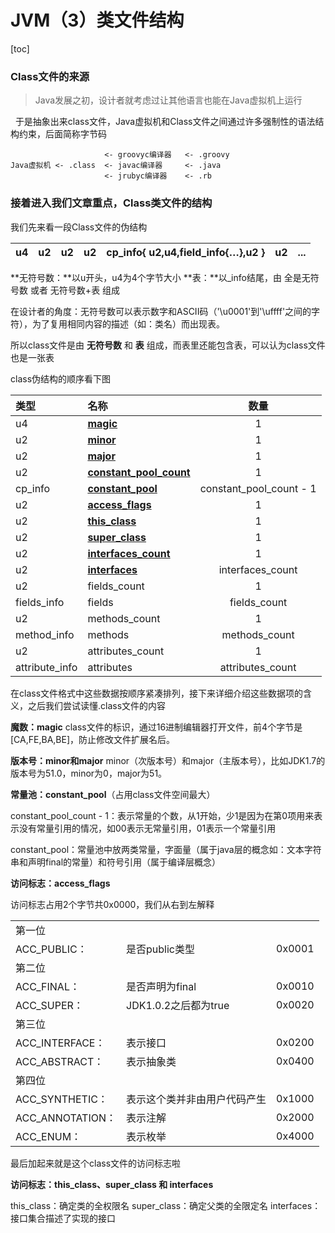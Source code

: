 # JVM（3）类文件结构
[toc]
### Class文件的来源

> Java发展之初，设计者就考虑过让其他语言也能在Java虚拟机上运行

&nbsp;
于是抽象出来class文件，Java虚拟机和Class文件之间通过许多强制性的语法结构约束，后面简称字节码

```
                     <- groovyc编译器   <- .groovy
Java虚拟机 <- .class  <- javac编译器     <- .java
                     <- jrubyc编译器    <- .rb
```
### 接着进入我们文章重点，Class类文件的结构

我们先来看一段Class文件的伪结构

| u4    | u2            | u2            | u2                  | cp_info{ u2,u4,field_info{…},u2 } | u2  | ... |
|:-----:|:-------------:|:-------------:|:-------------------:|:-------------------------------:|:---:|:----|

**无符号数：**以u开头，u4为4个字节大小
**表：**以_info结尾，由 全是无符号数 或者 无符号数+表 组成

在设计者的角度：无符号数可以表示数字和ASCII码（'\u0001'到'\uffff'之间的字符），为了复用相同内容的描述（如：类名）而出现表。

所以class文件是由 **无符号数** 和 **表** 组成，而表里还能包含表，可以认为class文件也是一张表

class伪结构的顺序看下图

| 类型             | 名称                  | 数量                      |
|:---------------|:--------------------|:-----------------------:|
| u4             | [**magic**](#magic)               | 1                       |
| u2             | [**minor**](#version)               | 1                       |
| u2             | [**major**](#version)               | 1                       |
| u2             | [**constant_pool_count**](#constant_pool) | 1                       |
| cp_info        | [**constant_pool**](#constant_pool)       | constant_pool_count - 1 |
| u2             | [**access_flags**](#access_flags)        | 1                       |
| u2             | [**this_class**](#this_class)          | 1                       |
| u2             | [**super_class**](#this_class)         | 1                       |
| u2             | [**interfaces_count**](#this_class)    | 1                       |
| u2             | [**interfaces**](#this_class)          | interfaces_count        |
| u2             | fields_count        | 1                       |
| fields_info    | fields              | fields_count            |
| u2             | methods_count       | 1                       |
| method_info    | methods             | methods_count           |
| u2             | attributes_count    | 1                       |
| attribute_info | attributes          | attributes_count        |

在class文件格式中这些数据按顺序紧凑排列，接下来详细介绍这些数据项的含义，之后我们尝试读懂.class文件的内容

<span id="magic">**魔数：magic**</span>
class文件的标识，通过16进制编辑器打开文件，前4个字节是[CA,FE,BA,BE]，防止修改文件扩展名后。

<span id="magic">**版本号：minor和major**</span>
minor（次版本号）和major（主版本号），比如JDK1.7的版本号为51.0，minor为0，major为51。

<span id="constant_pool">**常量池：constant_pool**</span>（占用class文件空间最大）

constant_pool_count - 1：表示常量的个数，从1开始，少1是因为在第0项用来表示没有常量引用的情况，如00表示无常量引用，01表示一个常量引用

constant_pool：常量池中放两类常量，字面量（属于java层的概念如：文本字符串和声明final的常量）和符号引用（属于编译层概念）

<span id="access_flags">**访问标志：access_flags**</span>

访问标志占用2个字节共0x0000，我们从右到左解释

<table>
    <tr>
        <td colspan="3">第一位</td>
    </tr>
    <tr>
        <td>ACC_PUBLIC：</td>
        <td>是否public类型</td>
        <td>0x0001</td>
    </tr>
    <tr>
        <td colspan="3">第二位</td>
    </tr>
    <tr>
        <td>ACC_FINAL：</td>
        <td>是否声明为final</td>
        <td>0x0010</td>
    </tr>
    <tr>
        <td>ACC_SUPER：</td>
        <td>JDK1.0.2之后都为true</td>
        <td>0x0020</td>
    </tr>
    <tr>
        <td colspan="3">第三位</td>
    </tr>
    <tr>
        <td>ACC_INTERFACE：</td>
        <td>表示接口</td>
        <td>0x0200</td>
    </tr>
    <tr>
        <td>ACC_ABSTRACT：</td>
        <td>表示抽象类</td>
        <td>0x0400</td>
    </tr>
    <tr>
        <td colspan="3">第四位</td>
    </tr>
    <tr>
        <td>ACC_SYNTHETIC：</td>
        <td>表示这个类并非由用户代码产生</td>
        <td>0x1000</td>
    </tr>
    <tr>
        <td>ACC_ANNOTATION：</td>
        <td>表示注解</td>
        <td>0x2000</td>
    </tr>
    <tr>
        <td>ACC_ENUM：</td>
        <td>表示枚举</td>
        <td>0x4000</td>
    </tr>
</table>

最后加起来就是这个class文件的访问标志啦

<span id="this_class">**访问标志：this_class、super_class 和 interfaces**</span>

this_class：确定类的全权限名
super_class：确定父类的全限定名
interfaces：接口集合描述了实现的接口



